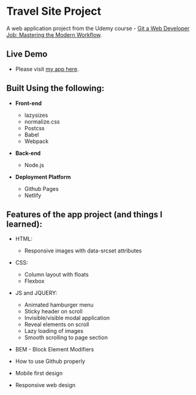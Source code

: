 # Travel Site Project
A web application project from the Udemy course - [Git a Web Developer Job: Mastering the Modern Workflow](https://www.udemy.com/course/git-a-web-developer-job-mastering-the-modern-workflow/).

## Live Demo 
- Please visit [my app here](https://tackpablo.github.io/travel-site/).

## Built Using the following:
- **Front-end** 
    - lazysizes
    - normalize.css
    - Postcss
    - Babel
    - Webpack

- **Back-end**
    - Node.js

- **Deployment Platform**
    - Github Pages
    - Netlify

## Features of the app project (and things I learned):

- HTML: 
    - Responsive images with data-srcset attributes

- CSS: 
    - Column layout with floats
    - Flexbox

- JS and JQUERY:
    - Animated hamburger menu
    - Sticky header on scroll
    - Invisible/visible modal application
    - Reveal elements on scroll
    - Lazy loading of images
    - Smooth scrolling to page section
    
- BEM - Block Element Modifiers

- How to use Github properly 

- Mobile first design

- Responsive web design


    
    
    
        
        
        
        
        
        

